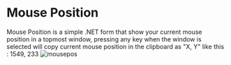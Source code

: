# Mouse Position
Mouse Position is a simple .NET form that show your current mouse position in a topmost window, pressing any key when the window is selected will copy current mouse position in the clipboard as "X, Y" like this : 1549, 233
![mousepos](https://user-images.githubusercontent.com/21199858/190172427-22519613-bfd6-47d9-9b8b-418c5e7ebd7f.png)
